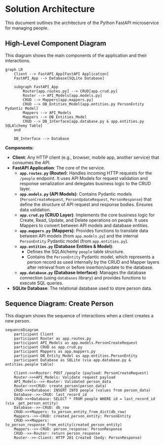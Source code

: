 # Solution Architecture

This document outlines the architecture of the Python FastAPI microservice for managing people.

## High-Level Component Diagram

This diagram shows the main components of the application and their interactions.

```mermaid
graph LR
    Client --> FastAPI_App[FastAPI Application]
    FastAPI_App --> Database[SQLite Database]

    subgraph FastAPI_App
        Router[app.routes.py] --> CRUD[app.crud.py]
        Router --> API_Models[app.models.py]
        CRUD --> Mappers[app.mappers.py]
        CRUD --> DB_Entities_Model[app.entities.py PersonEntity Pydantic Model]
        Mappers --> API_Models
        Mappers --> DB_Entities_Model
        CRUD --> DB_Interface[app.database.py & app.entities.py SQLAlchemy Table]
    end

    DB_Interface --> Database
```

**Components:**

*   **Client**: Any HTTP client (e.g., browser, mobile app, another service) that consumes the API.
*   **FastAPI Application**: The core of the service.
    *   **`app.routes.py` (Router)**: Handles incoming HTTP requests for the `/people` endpoint. It uses API Models for request validation and response serialization and delegates business logic to the CRUD layer.
    *   **`app.models.py` (API Models)**: Contains Pydantic models (`PersonCreateRequest`, `PersonUpdateRequest`, `PersonResponse`) that define the structure of API request and response bodies. Ensures data validation.
    *   **`app.crud.py` (CRUD Layer)**: Implements the core business logic for Create, Read, Update, and Delete operations on people. It uses Mappers to convert between API models and database entities.
    *   **`app.mappers.py` (Mappers)**: Provides functions to translate data between API models (from `app.models.py`) and the internal `PersonEntity` Pydantic model (from `app.entities.py`).
    *   **`app.entities.py` (Database Entities & Model)**:
        *   Defines the SQLAlchemy `people` table structure.
        *   Contains the `PersonEntity` Pydantic model, which represents a person record as used internally by the CRUD and Mapper layers after retrieval from or before insertion/update to the database.
    *   **`app.database.py` (Database Interface)**: Manages the database connection (using `databases` library) and provides functions to execute SQL queries.
*   **SQLite Database**: The relational database used to store person data.

## Sequence Diagram: Create Person

This diagram shows the sequence of interactions when a client creates a new person.

```mermaid
sequenceDiagram
    participant Client
    participant Router as app.routes.py
    participant API_Models as app.models.PersonCreateRequest
    participant CRUD as app.crud.py
    participant Mappers as app.mappers.py
    participant DB_Entity_Model as app.entities.PersonEntity
    participant Database as SQLite (via app.database.py & entities.people table)

    Client->>+Router: POST /people (payload: PersonCreateRequest)
    Router->>+API_Models: Validate request payload
    API_Models-->>-Router: Validated person_data
    Router->>+CRUD: create_person(person_data)
    CRUD->>+Database: INSERT INTO people (values from person_data)
    Database-->>-CRUD: last_record_id
    CRUD->>+Database: SELECT * FROM people WHERE id = last_record_id (via _get_person_entity)
    Database-->>-CRUD: db_row
    CRUD->>+Mappers: to_person_entity_from_dict(db_row)
    Mappers-->>-CRUD: created_person_entity: PersonEntity
    CRUD->>+Mappers: to_person_response_from_entity(created_person_entity)
    Mappers-->>-CRUD: person_response: PersonResponse
    CRUD-->>-Router: return person_response
    Router-->>-Client: HTTP 201 Created (body: PersonResponse)
```
